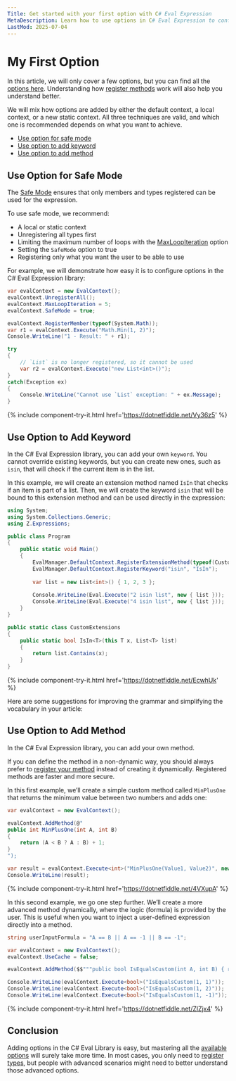 ```yaml
---
Title: Get started with your first option with C# Eval Expression
MetaDescription: Learn how to use options in C# Eval Expression to configure your eval context to align with your scenarios and requirements.
LastMod: 2025-07-04
---
```


# My First Option

In this article, we will only cover a few options, but you can find all the [options here](/options). Understanding how [register methods](https://eval-expression.net/register-unregister) work will also help you understand better.

We will mix how options are added by either the default context, a local context, or a new static context. All three techniques are valid, and which one is recommended depends on what you want to achieve.

- [Use option for safe mode](#use-option-for-safe-mode)
- [Use option to add keyword](#use-option-to-add-keyword)
- [Use option to add method](#use-option-to-add-method)

## Use Option for Safe Mode

The [Safe Mode](/options#safemode) ensures that only members and types registered can be used for the expression.

To use safe mode, we recommend:
- A local or static context
- Unregistering all types first
- Limiting the maximum number of loops with the [MaxLoopIteration](/options#maxloopiteration) option
- Setting the `SafeMode` option to true
- Registering only what you want the user to be able to use

For example, we will demonstrate how easy it is to configure options in the C# Eval Expression library:

```csharp
var evalContext = new EvalContext();
evalContext.UnregisterAll();
evalContext.MaxLoopIteration = 5;
evalContext.SafeMode = true;

evalContext.RegisterMember(typeof(System.Math));
var r1 = evalContext.Execute("Math.Min(1, 2)");
Console.WriteLine("1 - Result: " + r1);

try
{
	// `List` is no longer registered, so it cannot be used
	var r2 = evalContext.Execute("new List<int>()");
}
catch(Exception ex)
{
	Console.WriteLine("Cannot use `List` exception: " + ex.Message);
}
```

{% include component-try-it.html href='https://dotnetfiddle.net/Vy36z5' %}

## Use Option to Add Keyword

In the C# Eval Expression library, you can add your own `keyword`. You cannot override existing keywords, but you can create new ones, such as `isin`, that will check if the current item is in the list. 

In this example, we will create an extension method named `IsIn` that checks if an item is part of a list. Then, we will create the keyword `isin` that will be bound to this extension method and can be used directly in the expression:

```csharp
using System;
using System.Collections.Generic;
using Z.Expressions;

public class Program
{
	public static void Main()
	{
		EvalManager.DefaultContext.RegisterExtensionMethod(typeof(CustomExtensions));
		EvalManager.DefaultContext.RegisterKeyword("isin", "IsIn");
		
		var list = new List<int>() { 1, 2, 3 };
		
		Console.WriteLine(Eval.Execute("2 isin list", new { list }));
		Console.WriteLine(Eval.Execute("4 isin list", new { list }));
	}
}

public static class CustomExtensions
{
	public static bool IsIn<T>(this T x, List<T> list)
	{
		return list.Contains(x);
	}
}
```

{% include component-try-it.html href='https://dotnetfiddle.net/EcwhUk' %}

Here are some suggestions for improving the grammar and simplifying the vocabulary in your article:

## Use Option to Add Method

In the C# Eval Expression library, you can add your own method.

If you can define the method in a non-dynamic way, you should always prefer to [register your method](/register-unregister) instead of creating it dynamically. Registered methods are faster and more secure.

In this first example, we’ll create a simple custom method called `MinPlusOne` that returns the minimum value between two numbers and adds one:

```csharp
var evalContext = new EvalContext();	

evalContext.AddMethod(@"
public int MinPlusOne(int A, int B)
{
	return (A < B ? A : B) + 1;
}
");

var result = evalContext.Execute<int>("MinPlusOne(Value1, Value2)", new { Value1 = 1, Value2 = 99 });
Console.WriteLine(result); 
```

{% include component-try-it.html href='https://dotnetfiddle.net/4VXupA' %}

In this second example, we go one step further. We’ll create a more advanced method dynamically, where the logic (formula) is provided by the user. This is useful when you want to inject a user-defined expression directly into a method.

```csharp
string userInputFormula = "A == B || A == -1 || B == -1";

var evalContext = new EvalContext();
evalContext.UseCache = false;		

evalContext.AddMethod($$"""public bool IsEqualsCustom(int A, int B) { return {{userInputFormula}}; }""");

Console.WriteLine(evalContext.Execute<bool>("IsEqualsCustom(1, 1)")); 
Console.WriteLine(evalContext.Execute<bool>("IsEqualsCustom(1, 2)")); 
Console.WriteLine(evalContext.Execute<bool>("IsEqualsCustom(1, -1)")); 
```

{% include component-try-it.html href='https://dotnetfiddle.net/ZlZjx4' %}

## Conclusion

Adding options in the C# Eval Library is easy, but mastering all the [available options](/options) will surely take more time. In most cases, you only need to [register types](/register-unregister), but people with advanced scenarios might need to better understand those advanced options.
